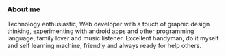 ### About me

Technology enthusiastic, Web developer with a touch of graphic design thinking, 
experimenting with android apps and other programming language, family lover and music listener. 
Excellent handyman, do it myself and self learning machine, friendly and always ready for help others.
